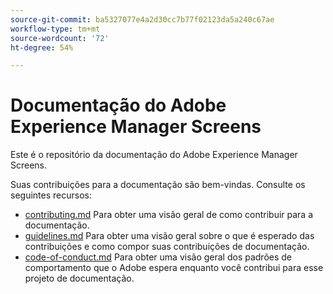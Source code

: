 ```yaml
---
source-git-commit: ba5327077e4a2d30cc7b77f02123da5a240c67ae
workflow-type: tm+mt
source-wordcount: '72'
ht-degree: 54%

---
```

# Documentação do Adobe Experience Manager Screens

Este é o repositório da documentação do Adobe Experience Manager Screens.

Suas contribuições para a documentação são bem-vindas. Consulte os seguintes recursos:

* [contributing.md](contributing.md) Para obter uma visão geral de como contribuir para a documentação.
* [guidelines.md](guidelines.md) Para obter uma visão geral sobre o que é esperado das contribuições e como compor suas contribuições de documentação.
* [code-of-conduct.md](code-of-conduct.md) Para obter uma visão geral dos padrões de comportamento que o Adobe espera enquanto você contribui para esse projeto de documentação.
